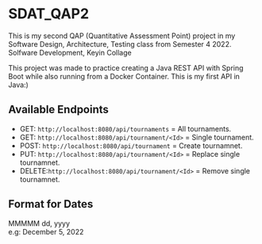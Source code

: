 # SDAT_QAP2
This is my second QAP (Quantitative Assessment Point) project in my Software Design, Architecture, Testing class from Semester 4 2022. 
Solfware Development, Keyin Collage

This project was made to practice creating a Java REST API with Spring Boot while also running from a Docker Container. This is my first API in Java:)

## Available Endpoints
- GET: `http://localhost:8080/api/tournaments` = All tournaments.
- GET: `http://localhost:8080/api/tournament/<Id>` = Single tournament.
- POST: `http://localhost:8080/api/tournament` = Create tournamnet.
- PUT: `http://localhost:8080/api/tournament/<Id>` = Replace single tournamnet.
- DELETE:`http://localhost:8080/api/tournament/<Id>` = Remove single tournamnet.

## Format for Dates
MMMMM dd, yyyy <br />
e.g: December 5, 2022
